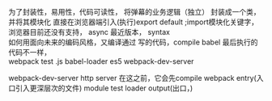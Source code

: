 为了封装性，易用性，代码可读性，
将弹幕的业务逻辑（独立） 封装成一个类， 并将其模块化 
直接在浏览器端引入(执行)export default ;import模块化关键字， 浏览器目前还没有支持，
async 最近版本， syntax  
如何用面向未来的编码风格，又编译通过
写的代码，compile babel 最后执行的代码不一样，  
webpack 
  test .js 
    babel-loader  es5
webpack-dev-server  

webpack-dev-server http server 在这之前，它会先compile webpack 
entry(入口引入更深层次的文件)
module test loader 
output(出口，) 